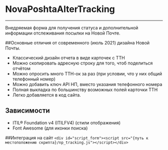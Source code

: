 # NovaPoshtaAlterTracking
---
Внедряемая форма для получения статуса и дополнительной информации отслеживания посылки на Новой Почте. 

##Основные отличия от современного (июль 2021) дизайна Новой Почты.
- Классический дизайн отчета в виде карточек с ТТН
- Можно скопировать адресную строку для того, чтоб поделиться отчётом
- Можно опросить много ТТН-ок за раз (при условии, что у них общий телефонный номер)
- Можно добавить ключ API НП, вместо указания телефонного номера
- Полная выкладка по большинству возможных полей карточки ТТН
- Легко добавляется в код сайта. 

## Зависимости
- ITIL® Foundation v4 (ITILFV4) (стили отображения)
- Font Awesome (для иконки поиска)

##Интеграция на сайт 
`<div id="script_form"><script src="{путь к местоположению скрипта}/np_tracking.js"></script></div>`
